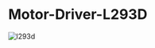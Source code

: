 # Motor-Driver-L293D

![l293d](https://cloud.githubusercontent.com/assets/8638394/18500886/7f6e2486-7a69-11e6-9936-cf9abe5dc70e.PNG)
